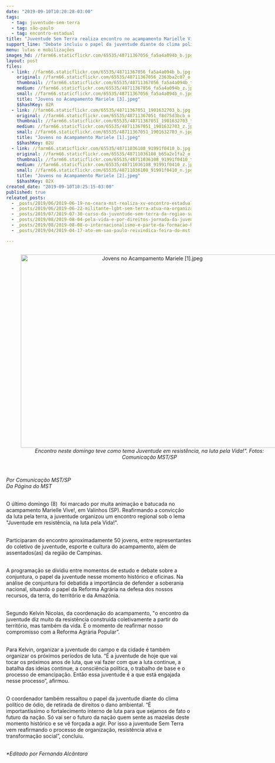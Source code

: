 ```yaml
---
date: "2019-09-10T10:20:28-03:00"
tags:
  - tag: juventude-sem-terra
  - tag: são-paulo
  - tag: encontro-estadual
title: "Juventude Sem Terra realiza encontro no acampamento Marielle Vive!"
support_line: "Debate incluiu o papel da juventude diante do clima político de ódio, de retirada de direitos e de danos ambientais"
menu: lutas e mobilizações
images_hd: //farm66.staticflickr.com/65535/48711367056_fa5a4a094b_b.jpg
layout: post
files:
  - link: //farm66.staticflickr.com/65535/48711367056_fa5a4a094b_b.jpg
    original: //farm66.staticflickr.com/65535/48711367056_2363ba2c07_o.jpg
    thumbnail: //farm66.staticflickr.com/65535/48711367056_fa5a4a094b_t.jpg
    medium: //farm66.staticflickr.com/65535/48711367056_fa5a4a094b_z.jpg
    small: //farm66.staticflickr.com/65535/48711367056_fa5a4a094b_n.jpg
    title: "Jovens no Acampamento Mariele [3].jpeg"
    $$hashKey: 02R
  - link: //farm66.staticflickr.com/65535/48711367051_1901632703_b.jpg
    original: //farm66.staticflickr.com/65535/48711367051_f8d75d3bcb_o.jpg
    thumbnail: //farm66.staticflickr.com/65535/48711367051_1901632703_t.jpg
    medium: //farm66.staticflickr.com/65535/48711367051_1901632703_z.jpg
    small: //farm66.staticflickr.com/65535/48711367051_1901632703_n.jpg
    title: "Jovens no Acampamento Mariele [1].jpeg"
    $$hashKey: 02U
  - link: //farm66.staticflickr.com/65535/48711036108_91991f0410_b.jpg
    original: //farm66.staticflickr.com/65535/48711036108_b65a2e1fa2_o.jpg
    thumbnail: //farm66.staticflickr.com/65535/48711036108_91991f0410_t.jpg
    medium: //farm66.staticflickr.com/65535/48711036108_91991f0410_z.jpg
    small: //farm66.staticflickr.com/65535/48711036108_91991f0410_n.jpg
    title: "Jovens no Acampamento Mariele [2].jpeg"
    $$hashKey: 02X
created_date: "2019-09-10T10:25:15-03:00"
published: true
releated_posts:
  - _posts/2019/06/2019-06-19-no-ceara-mst-realiza-xv-encontro-estadual-da-juventude-sem-terra.md
  - _posts/2019/06/2019-06-22-militante-lgbt-sem-terra-atua-na-organizacao-de-jovens-do-campo.md
  - _posts/2019/07/2019-07-30-curso-da-juventude-sem-terra-da-regiao-sul-fortalece-a-luta-pela-educacao-publica.md
  - _posts/2019/08/2019-08-04-pela-vida-e-por-direitos-jornada-da-juventude-defende-a-educacao-publica.md
  - _posts/2019/08/2019-08-08-o-internacionalismo-e-parte-da-formacao-historica-da-juventude-do-mst.md
  - _posts/2019/04/2019-04-17-ato-em-sao-paulo-reivindica-feira-do-mst-no-parque-da-agua-branca.md

---
```

<div style="text-align:center">
<figure class="image" style="display:inline-block"><img alt="Jovens no Acampamento Mariele [1].jpeg" height="525" src="//farm66.staticflickr.com/65535/48711367051_1901632703_b.jpg" width="700" />
<figcaption><em>Encontro neste domingo teve como tema&nbsp;Juventude em resist&ecirc;ncia, na luta pela Vida!&quot;. Fotos: Comunica&ccedil;&atilde;o MST/SP</em></figcaption>
</figure>
</div>

<p><br />
<em>Por Comunica&ccedil;&atilde;o MST/SP<br />
Da P&aacute;gina do MST</em><br />
&nbsp;</p>

<p>O &uacute;ltimo domingo (8)&nbsp; foi marcado por muita anima&ccedil;&atilde;o e batucada no acampamento Marielle Vive!, em Valinhos (SP). Reafirmando a convic&ccedil;&atilde;o da luta pela terra, a juventude organizou um encontro regional sob o lema &quot;Juventude em resist&ecirc;ncia, na luta pela Vida!&quot;.<br />
&nbsp;</p>

<p>Participaram do encontro aproximadamente 50 jovens, entre representantes do coletivo de juventude, esporte e cultura do acampamento, al&eacute;m de assentados(as) da regi&atilde;o de Campinas.<br />
&nbsp;</p>

<p>A programa&ccedil;&atilde;o se dividiu entre momentos de estudo e debate sobre a conjuntura, o papel da juventude nesse momento hist&oacute;rico e oficinas. Na an&aacute;lise de conjuntura foi debatida a import&acirc;ncia de defender a soberania nacional, situando o papel da Reforma Agr&aacute;ria na defesa dos nossos recursos, da terra, do territ&oacute;rio e da Amaz&ocirc;nia.&nbsp;<br />
&nbsp;</p>

<p>Segundo Kelvin Nicolas, da coordena&ccedil;&atilde;o do acampamento, &quot;o encontro da juventude diz muito da resist&ecirc;ncia constru&iacute;da coletivamente a partir do territ&oacute;rio, mas tamb&eacute;m da vida. &Eacute; o momento de reafirmar nosso compromisso com a Reforma Agr&aacute;ria Popular&rdquo;.<br />
&nbsp;</p>

<p>Para Kelvin, organizar a juventude do campo e da cidade &eacute; tamb&eacute;m organizar os pr&oacute;ximos per&iacute;odos de luta. &ldquo;&Eacute; a juventude de hoje que vai tocar os pr&oacute;ximos anos de luta, que vai fazer com que a luta continue, a batalha das ideias continue, a consci&ecirc;ncia pol&iacute;tica, o trabalho de base e o processo de emancipa&ccedil;&atilde;o. Ent&atilde;o essa juventude &eacute; a que est&aacute; engajada nesse processo&rdquo;, afirmou.<br />
&nbsp;</p>

<p>O coordenador tamb&eacute;m ressaltou o papel da juventude diante do clima pol&iacute;tico de &oacute;dio, de retirada de direitos o dano ambiental. &ldquo;&Eacute; important&iacute;ssimo o fortalecimento interno de luta para que sejamos de fato o futuro da na&ccedil;&atilde;o. S&oacute; vai ser o futuro da na&ccedil;&atilde;o quem sente as mazelas deste momento hist&oacute;rico e se v&ecirc; for&ccedil;ada a agir. Por isso a juventude Sem Terra vem reafirmando o processo de organiza&ccedil;&atilde;o, resist&ecirc;ncia ativa e transforma&ccedil;&atilde;o social&rdquo;, concluiu.&nbsp;</p>

<p><br />
<em>*Editado por Fernanda Alc&acirc;ntara</em></p>
